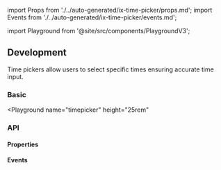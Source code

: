 import Props from './../auto-generated/ix-time-picker/props.md';
import Events from './../auto-generated/ix-time-picker/events.md';

import Playground from '@site/src/components/PlaygroundV3';

## Development

<!-- introduction start -->
Time pickers allow users to select specific times ensuring accurate time input.
<!-- introduction end -->

### Basic

<Playground
  name="timepicker"
  height="25rem"
  >
</Playground>

### API

#### Properties

<Props />

#### Events

<Events />
